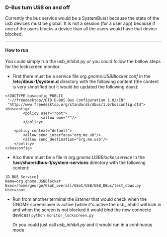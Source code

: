 ### D-Bus turn USB on and off

Currently the bus service would be a SystemBus() because the state of the usb
devices must be global. It is not a session (for a user app) because if one of the
users blocks a device than all the users would have that device blocked.

-------
#### How to run
You could simply run the usb_inhibit.py or you could follow the bellow steps for
the lockscreen monitor.

* First there must be a service file *org.gnome.USBBlocker.conf* in the
**/etc/dbus-1/system.d** directory with the following content (the
content is very simplified but it would be updated the following days):
```
<!DOCTYPE busconfig PUBLIC                                                      
 "-//freedesktop//DTD D-BUS Bus Configuration 1.0//EN"                          
 "http://www.freedesktop.org/standards/dbus/1.0/busconfig.dtd">                 
<busconfig>                                                                     
        <policy user="root">                                                    
                <allow own="*"/>                                                
        </policy>                                                               
                                                                                
    <policy context="default">                                                  
        <allow send_interface="org.me.ub"/>                                     
        <allow send_destination="org.me.usb"/>                                  
    </policy>                                                                   
</busconfig>
```
* Also there must be a file in *org.gnome.USBBlocker.service* in the
**/usr/share/dbus-1/system-services** directory with the following content:
```
[D-BUS Service]                                                                 
Name=org.gnome.USBBlocker                                                       
Exec=/home/george/GSoC_overall/GSoC/USB/USB_DBus/test_dbus.py                   
User=root 
```
* Run from another terminal the *listener* that would check when the GNOME
screensaver is active (while it's active the usb_inhibit will kick in and
when the screen is not blocked it would *bind* the new connecte devices)
```python monitor_lockscreen.py```

    Or you could just call *usb_inhibit.py* and it would run in a continuous mode
